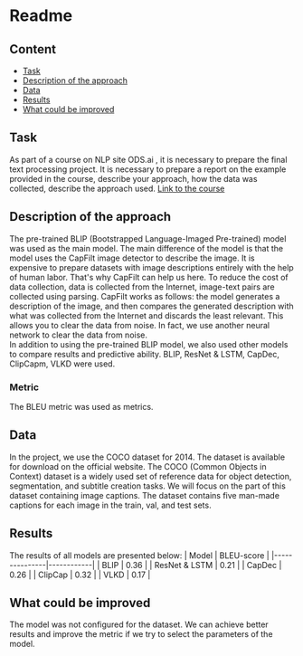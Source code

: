 # Readme
## Content
- [Task](task1)
- [Description of the approach](task2)
- [Data](task3)
- [Results](task4)
- [What could be improved](task5)

## Task <a class="anchor" id="task1"></a>
As part of a course on NLP site ODS.ai , it is necessary to prepare the final text processing project. It is necessary to prepare a report on the example provided in the course, describe your approach, 
how the data was collected, describe the approach used. 
[Link to the course](https://ods.ai/tracks/nlp-course-spring-23 )

## Description of the approach <a class="anchor" id="task2"></a>
The pre-trained BLIP (Bootstrapped Language-Imaged Pre-trained) model was used as the main model. The main difference of the model is that the model uses
the CapFilt image detector to describe the image. It is expensive to prepare datasets with image descriptions entirely with the help of human labor. That's why CapFilt can help us here.
To reduce the cost of data collection, data is collected from the Internet, image-text pairs are collected using parsing. CapFilt works as follows: the model generates a description of the image,
and then compares the generated description with what was collected from the Internet and discards the least relevant. This allows you to clear the data from noise. In fact, we use another
neural network to clear the data from noise.  
In addition to using the pre-trained BLIP model, we also used other models to compare results and predictive ability. BLIP, ResNet & LSTM, CapDec, ClipCapm, VLKD were used.

### Metric
The BLEU metric was used as metrics.

## Data <a class="anchor" id="task3"></a>
In the project, we use the COCO dataset for 2014. The dataset is available for download on the official website. The COCO (Common Objects in Context) dataset is a widely used set
of reference data for object detection, segmentation, and subtitle creation tasks. We will focus on the part of this dataset containing image captions. The dataset contains five
man-made captions for each image in the train, val, and test sets.

## Results <a class="anchor" id="task4"></a>
The results of all models are presented below:
| Model         | BLEU-score |
|---------------|------------|
| BLIP          | 0.36       |
| ResNet & LSTM | 0.21       |
| CapDec        | 0.26       |
| ClipCap       | 0.32       |
| VLKD          | 0.17       |

## What could be improved <a class="anchor" id="task5"></a>
The model was not configured for the dataset. We can achieve better results and improve the metric if we try to select the parameters of the model.
